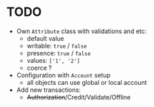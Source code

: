 # TODO

* Own `Attribute` class with validations and etc:
    - default value
    - writable: `true` / `false`
    - presence: `true` / `false`
    - values: `['1', '2']`
    - coerce ?
* Configuration with `Account` setup
    - all objects can use global or local account
* Add new transactions:
    - ~~Authorization~~/Credit/Validate/Offline